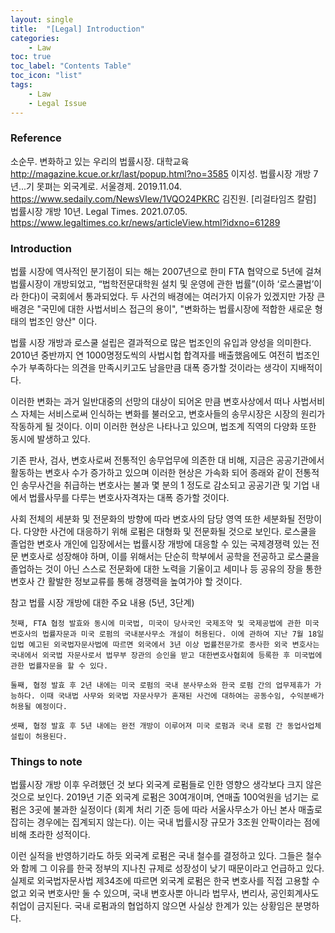 ```yaml
---
layout: single
title:  "[Legal] Introduction"
categories:
    - Law
toc: true
toc_label: "Contents Table"
toc_icon: "list"
tags: 
    - Law
    - Legal Issue
---
```


### Reference


소순무. 변화하고 있는 우리의 법률시장. 대학교육 http://magazine.kcue.or.kr/last/popup.html?no=3585
이지성. 법률시장 개방 7년...기 못펴는 외국계로. 서울경제. 2019.11.04. https://www.sedaily.com/NewsVIew/1VQO24PKRC
김진원. [리걸타임즈 칼럼] 법률시장 개방 10년. Legal Times. 2021.07.05. https://www.legaltimes.co.kr/news/articleView.html?idxno=61289 

### Introduction


법률 시장에 역사적인 분기점이 되는 해는 2007년으로 한미 FTA 협약으로 5년에 걸쳐 법률시장이 개방되었고,  “법학전문대학원 설치 및 운영에 관한 법률”(이하 ‘로스쿨법’이라 한다)이 국회에서 통과되었다. 두 사건의 배경에는 여러가지 이유가 있겠지만 가장 큰 배경은 "국민에 대한 사법서비스 접근의 용이", "변화하는 법률시장에 적합한 새로운 형태의 법조인 양산" 이다. 


법률 시장 개방과 로스쿨 설립은 결과적으로 많은 법조인의 유입과 양성을 의미한다. 2010년 중반까지 연 1000명정도씩의 사법시헙 합격자를 배출했음에도 여전히 법조인 수가 부족하다는 의견을 만족시키고도 남을만큼 대폭 증가할 것이라는 생각이 지배적이다.  


이러한 변화는 과거 일반대중의 선망의 대상이 되어온 만큼 변호사상에서 떠나 사법서비스 자체는 서비스로써 인식하는 변화를 불러오고, 변호사들의 송무시장은 시장의 원리가 작동하게 될 것이다. 이미 이러한 현상은 나타나고 있으며, 법조계 직역의 다양화 또한 동시에 발생하고 있다. 


기존 판사, 검사, 변호사로써 전통적인 송무업무에 의존한 대 비해, 지금은 공공기관에서 활동하는 변호사 수가 증가하고 있으며 이러한 현상은 가속화 되어 종래와 같이 전통적인 송무사건을 취급하는 변호사는 불과 몇 분의 1 정도로 감소되고 공공기관 및 기업 내에서 법률사무를 다루는 변호사자격자는 대폭 증가할 것이다. 


사회 전체의 세분화 및 전문화의 방향에 따라 변호사의 담당 영역 또한 세분화될 전망이다. 다양한 사건에 대응하기 위해 로펌은 대형화 및 전문화될 것으로 보인다. 로스쿨을 졸업한 변호사 개인에 입장에서는 법률시장 개방에 대응할 수 있는 국제경쟁력 있는 전문 변호사로 성장해야 하며, 이를 위해서는 단순히 학부에서 공학을 전공하고 로스쿨을 졸업하는 것이 아닌 스스로 전문화에 대한 노력을 기울이고 세미나 등 공유의 장을 통한 변호사 간 활발한 정보교류를 통해 경쟁력을 높여가야 할 것이다.




참고 법률 시장 개방에 대한 주요 내용 (5년, 3단계)

    첫째, FTA 협정 발효와 동시에 미국법, 미국이 당사국인 국제조약 및 국제공법에 관한 미국 변호사의 법률자문과 미국 로펌의 국내분사무소 개설이 허용된다. 이에 관하여 지난 7월 18일 입법 예고된 외국법자문사법에 따르면 외국에서 3년 이상 법률전문가로 종사한 외국 변호사는 국내에서 외국법 자문사로서 법무부 장관의 승인을 받고 대한변호사협회에 등록한 후 미국법에 관한 법률자문을 할 수 있다.

    둘째, 협정 발효 후 2년 내에는 미국 로펌의 국내 분사무소와 한국 로펌 간의 업무제휴가 가능하다. 이때 국내법 사무와 외국법 자문사무가 혼재된 사건에 대하여는 공동수임, 수익분배가 허용될 예정이다.

    셋째, 협정 발효 후 5년 내에는 완전 개방이 이루어져 미국 로펌과 국내 로펌 간 동업사업체 설립이 허용된다.



### Things to note


법률시장 개방 이후 우려했던 것 보다 외국계 로펌들로 인한 영향으 생각보다 크지 않은 것으로 보인다. 2019년 기준 외국계 로펌은 30여개이며, 연매출 100억원을 넘기는 로펌은 3곳에 불과한 실정이다 (회계 처리 기준 등에 따라 서울사무소가 아닌 본사 매출로 잡히는 경우에는 집계되지 않는다). 이는 국내 법률시장 규모가 3조원 안팍이라는 점에 비해 초라한 성적이다. 


이런 실적을 반영하기라도 하듯 외국계 로펌은 국내 철수를 결정하고 있다. 그들은 철수와 함께 그 이유를 한국 정부의 지나친 규제로 성장성이 낮기 때문이라고 언급하고 있다. 실제로 외국법자문사법 제34조에 따르면 외국계 로펌은 한국 변호사를 직접 고용할 수 없고 외국 변호사만 둘 수 있으며, 국내 변호사뿐 아니라 법무사, 변리사, 공인회계사도 취업이 금지된다. 국내 로펌과의 협업하지 않으면 사실상 한계가 있는 상황임은 분명하다. 